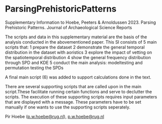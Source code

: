 # ParsingPrehistoricPatterns
Supplementary Information to Hoebe, Peeters &amp; Arnoldussen 2023. Parsing Prehistoric Patterns. Journal of Archaeological Science Reports

The scripts and data in this supplementary material are the basis of the analysis conducted in the abovementioned paper.
This SI consists of 5 main scripts that:
1 prepare the dataset
2 demonstrate the general temporal distribution in the dataset with aoristics
3 explore the impact of vetting on the spatiotemporal distribution
4 show the general frequency distribution through SPD and KDE
5 conduct the main analysis: modeltesting and permutation testing the SPDs

A final main script (6) was added to support calculations done in the text.


There are several supporting scripts that are called upon in the main script.These facilitate running certain functions and serve to declutter the scripts.
The execution of these supporting scripts requires input parameters that are displayed with a message. These parameters have to be set manually if one wants to use the supporting scripts seperately.

Pir Hoebe (p.w.hoebe@rug.nl), p.w.hoebe@rug.nl
